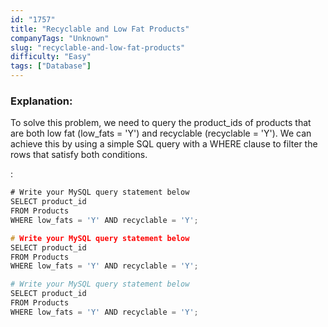 ```yaml
---
id: "1757"
title: "Recyclable and Low Fat Products"
companyTags: "Unknown"
slug: "recyclable-and-low-fat-products"
difficulty: "Easy"
tags: ["Database"]
---
```


### Explanation:
To solve this problem, we need to query the product_ids of products that are both low fat (low_fats = 'Y') and recyclable (recyclable = 'Y'). We can achieve this by using a simple SQL query with a WHERE clause to filter the rows that satisfy both conditions.

:

```java
# Write your MySQL query statement below
SELECT product_id
FROM Products
WHERE low_fats = 'Y' AND recyclable = 'Y';
```

```cpp
# Write your MySQL query statement below
SELECT product_id
FROM Products
WHERE low_fats = 'Y' AND recyclable = 'Y';
```

```python
# Write your MySQL query statement below
SELECT product_id
FROM Products
WHERE low_fats = 'Y' AND recyclable = 'Y';
```